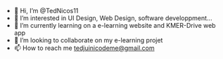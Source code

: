 - 👋 Hi, I’m @TedNicos11
- 👀 I’m interested in UI Design, Web Design, software developpment...
- 🌱 I’m currently learning on a e-learning website and KMER-Drive web app
- 💞️ I’m looking to collaborate on my e-learning projet 
- 📫 How to reach me tedjuinicodeme@gmail.com

<!---
TedNicos11/TedNicos11 is a ✨ special ✨ repository because its `README.md` (this file) appears on your GitHub profile.
You can click the Preview link to take a look at your changes.
--->
